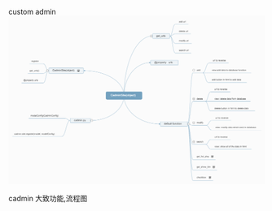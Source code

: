 custom admin
![image](https://github.com/Andy963/cadmin/raw/master/cadmin/static/cadmin/images/cadmin.png)

cadmin 大致功能,流程图

